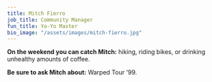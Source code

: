 ```yaml
---
title: Mitch Fierro
job_title: Community Manager
fun_title: Yo-Yo Master
bio_image: "/assets/images/mitch-fierro.jpg"
---
```


**On the weekend you can catch Mitch:** hiking, riding bikes, or drinking unhealthy amounts of coffee.

**Be sure to ask Mitch about:** Warped Tour '99.

